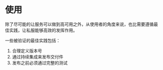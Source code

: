 # 使用

除了尽可能的让服务可以做到高可用之外，从使用者的角度来说，也比需要遵循最佳实践，让私服能够高效的发挥作用。

一些被验证的最佳实践包括：
1. 合理定义版本号
2. 通过持续集成来发布交付件
3. 发布之前必须通过完整的测试
